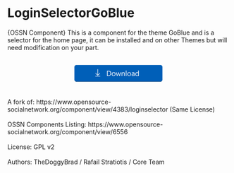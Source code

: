 # LoginSelectorGoBlue
{OSSN Component}  This is a component for the theme GoBlue and is a selector for the home page, it can be installed and on other Themes but will need modification on your part.
<br>
<br>
<div align="center">
<a href="https://github.com/thedoggybrad/LoginSelectorGoBlue/releases/download/1.2/LoginSelectorGoBlue.zip">
         <img src="https://raw.githubusercontent.com/thedoggybrad/thedoggybrad/main/download.png" width="200">
    </a></div>
<br>
<br>
A fork of: https://www.opensource-socialnetwork.org/component/view/4383/loginselector (Same License)
<br>
<br>
OSSN Components Listing: https://www.opensource-socialnetwork.org/component/view/6556
<br>
<br>
License: 	GPL v2
<br>
<br>
Authors: TheDoggyBrad / Rafail Stratiotis / Core Team

